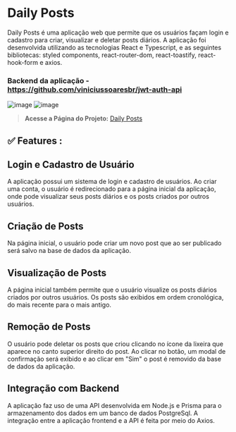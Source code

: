 # Daily Posts

Daily Posts é uma aplicação web que permite que os usuários façam login e cadastro para criar, visualizar e deletar posts diários.
A aplicação foi desenvolvida utilizando as tecnologias React e Typescript, e as seguintes bibliotecas: styled components, react-router-dom, react-toastify,
react-hook-form e axios.

### Backend da aplicação - https://github.com/viniciussoaresbr/jwt-auth-api

![image](https://user-images.githubusercontent.com/85377319/220434035-4a0eb4bb-4430-45bb-ad17-6727b813ecc9.png)
![image](https://user-images.githubusercontent.com/85377319/220471620-01853d79-c8fa-439b-958e-ec1fa8589d1e.png)

> **Acesse a Página do Projeto:** [Daily Posts](https://daily-posts.vercel.app/)

## ✅ Features :

## Login e Cadastro de Usuário

A aplicação possui um sistema de login e cadastro de usuários. Ao criar uma conta, o usuário é redirecionado para a página inicial da aplicação,
onde pode visualizar seus posts diários e os posts criados por outros usuários.

## Criação de Posts

Na página inicial, o usuário pode criar um novo post que ao ser publicado será salvo na base de dados da aplicação.

## Visualização de Posts

A página inicial também permite que o usuário visualize os posts diários criados por outros usuários. Os posts são exibidos em ordem cronológica,
do mais recente para o mais antigo.

## Remoção de Posts

O usuário pode deletar os posts que criou clicando no ícone da lixeira que aparece no canto superior direito do post.
Ao clicar no botão, um modal de confirmação será exibido e ao clicar em "Sim" o post é removido da base de dados da aplicação.

## Integração com Backend

A aplicação faz uso de uma API desenvolvida em Node.js e Prisma para o armazenamento dos dados em um banco de dados PostgreSql.
A integração entre a aplicação frontend e a API é feita por meio do Axios.
